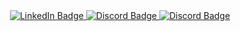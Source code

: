 <div align='center' >
<a href="your-linkedin-URL">
  <img src="https://img.shields.io/badge/LinkedIn-blue?style=for-the-badge&logo=linkedin&logoColor=white" alt="LinkedIn Badge"/>
</a>
<a href="https://discordapp.com/users/428306258366300170">
  <img src="https://img.shields.io/badge/Discord-purple?style=for-the-badge&logo=Discord&logoColor=white" alt="Discord Badge"/>
</a>
<a href="https://www.npmjs.com/~codingmustache">
  <img src="https://img.shields.io/badge/npm-CB3837?style=for-the-badge&logo=npm&logoColor=white" alt="Discord Badge"/>
</a>
</div>


